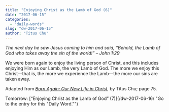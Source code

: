 ```yaml
---
title: "Enjoying Christ as the Lamb of God (6)"
date: "2017-06-15"
categories: 
  - "daily-words"
slug: "dw-2017-06-15"
author: "Titus Chu"
---
```


_The next day he saw Jesus coming to him and said, “Behold, the Lamb of God who takes away the sin of the world!”_ _– John 1:29_

We were born again to enjoy the living person of Christ, and this includes enjoying Him as our Lamb, the very Lamb of God. The more we enjoy this Christ—that is, the more we experience the Lamb—the more our sins are taken away.

Adapted from _[Born Again: Our New Life in Christ](/book-born-again/ "Go to the listing for this book.")_, by Titus Chu; page 75.

Tomorrow: [“Enjoying Christ as the Lamb of God” (7)](/dw-2017-06-16/ "Go to the entry for this "Daily Word."")
